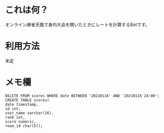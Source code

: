# これは何？
オンライン麻雀天鳳で身内大会を開いたときにレートを計算するBotです。

# 利用方法
未定

# メモ欄
```
DELETE FROM scores WHERE date BETWEEN '20210116' AND '20210116 24:00';
CREATE TABLE scores(
date timestamp,
id int,
user_name varchar(16),
rank int,
score numeric,
room_id char(5));

```